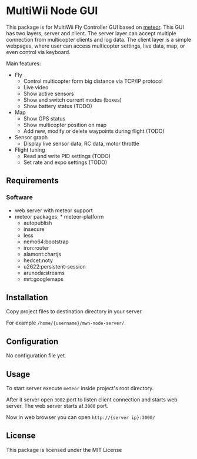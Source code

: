 # MultiWii Node GUI

This package is for MultiWii Fly Controller GUI based on [meteor](https://www.meteor.com/). This GUI has two layers, server and client. The server layer can accept multiple connection from multicopter clients and log data. The client layer is a simple webpages, where user can access multicopter settings, live data, map, or even control via keyboard.

Main features:

* Fly
	* Control multicopter form big distance via TCP/IP protocol
	* Live video
	* Show active sensors
	* Show and switch current modes (boxes)
	* Show battery status (TODO)
* Map
	* Show GPS status
	* Show multicopter position on map
	* Add new, modify or delete waypoints during flight (TODO)
* Sensor graph
	* Display live sensor data, RC data, motor throttle
* Flight tuning
	* Read and write PID settings (TODO)
	* Set rate and expo settings (TODO)

## Requirements

### Software

* web server with meteor support
* meteor packages:  * meteor-platform
  * autopublish
  * insecure
  * less
  * nemo64:bootstrap
  * iron:router
  * alamont:chartjs
  * hedcet:noty
  * u2622:persistent-session
  * arunoda:streams
  * mrt:googlemaps

## Installation

Copy project files to destination directory in your server.

For example `/home/{username}/mwn-node-server/`.

## Configuration

No configuration file yet.

## Usage

To start server execute `meteor` inside project's root directory.

After it server open `3002` port to listen client connection and starts web server. The web server starts at `3000` port.

Now in web browser you can open `http://{server ip}:3000/`

## License

This package is licensed under the MIT License